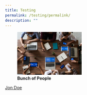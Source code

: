 ```yaml
---
title: Testing
permalink: /testing/permalink/
description: ""
---
```

<figure>
<img src="/images/pexels-fauxels-3183150.jpg"
		 style="width:50%">
<figcaption> <strong> Bunch of People
</strong> </figcaption>
</figure>

<a href="mailto:webmaster@example.com">Jon Doe</a>